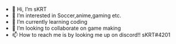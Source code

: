 - 👋 Hi, I’m sKRT
- 👀 I’m interested in Soccer,anime,gaming etc.
- 🌱 I’m currently learning coding
- 💞️ I’m looking to collaborate on game making
- 📫 How to reach me is by looking me up on discord!! sKRT#4201

<!---
sKRT23/sKRT23 is a ✨ special ✨ repository because its `README.md` (this file) appears on your GitHub profile.
You can click the Preview link to take a look at your changes.
--->
